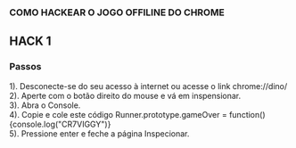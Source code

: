 ### COMO HACKEAR O JOGO OFFILINE DO CHROME



## HACK 1

### Passos


1). Desconecte-se do seu acesso à internet ou acesse o link chrome://dino/ <br>
2). Aperte com o botão direito do mouse e vá em inspensionar. <br>
3). Abra o Console.<br>
4). Copie e cole este código Runner.prototype.gameOver = function() {console.log("CR7VIGGY")}<br>
5). Pressione enter e feche a página Inspecionar.<br>

